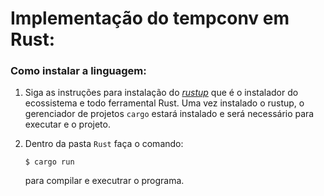 Implementação do tempconv em Rust:
===

### Como instalar a linguagem:
1. Siga as instruções para instalação do [_rustup_](https://rustup.rs/) que é o instalador do ecossistema e todo ferramental Rust. Uma vez instalado o rustup, o gerenciador de projetos `cargo` estará instalado e será necessário para executar e o projeto.

2. Dentro da pasta `Rust` faça o comando:
    ```
    $ cargo run 
    ``` 
    para compilar e executrar o programa.